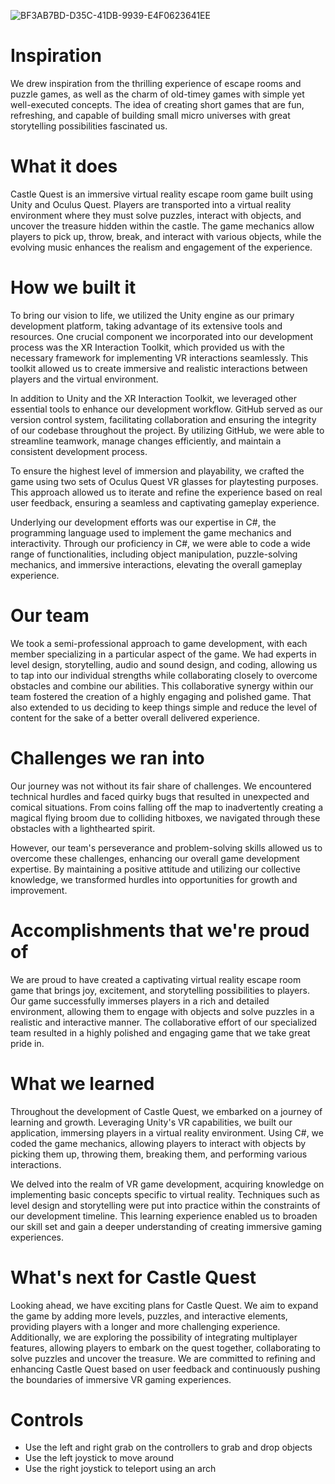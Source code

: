 ![BF3AB7BD-D35C-41DB-9939-E4F0623641EE](https://github.com/jordialfonsop/Castle-Quest-The-Search-For-The-Treasure/assets/72511288/2dd458de-01f9-45d2-9b92-28703722394c)

# Inspiration
We drew inspiration from the thrilling experience of escape rooms and puzzle games, as well as the charm of old-timey games with simple yet well-executed concepts. The idea of creating short games that are fun, refreshing, and capable of building small micro universes with great storytelling possibilities fascinated us.

# What it does
Castle Quest is an immersive virtual reality escape room game built using Unity and Oculus Quest. Players are transported into a virtual reality environment where they must solve puzzles, interact with objects, and uncover the treasure hidden within the castle. The game mechanics allow players to pick up, throw, break, and interact with various objects, while the evolving music enhances the realism and engagement of the experience.

# How we built it
To bring our vision to life, we utilized the Unity engine as our primary development platform, taking advantage of its extensive tools and resources. One crucial component we incorporated into our development process was the XR Interaction Toolkit, which provided us with the necessary framework for implementing VR interactions seamlessly. This toolkit allowed us to create immersive and realistic interactions between players and the virtual environment.

In addition to Unity and the XR Interaction Toolkit, we leveraged other essential tools to enhance our development workflow. GitHub served as our version control system, facilitating collaboration and ensuring the integrity of our codebase throughout the project. By utilizing GitHub, we were able to streamline teamwork, manage changes efficiently, and maintain a consistent development process.

To ensure the highest level of immersion and playability, we crafted the game using two sets of Oculus Quest VR glasses for playtesting purposes. This approach allowed us to iterate and refine the experience based on real user feedback, ensuring a seamless and captivating gameplay experience.

Underlying our development efforts was our expertise in C#, the programming language used to implement the game mechanics and interactivity. Through our proficiency in C#, we were able to code a wide range of functionalities, including object manipulation, puzzle-solving mechanics, and immersive interactions, elevating the overall gameplay experience.

# Our team
We took a semi-professional approach to game development, with each member specializing in a particular aspect of the game. We had experts in level design, storytelling, audio and sound design, and coding, allowing us to tap into our individual strengths while collaborating closely to overcome obstacles and combine our abilities. This collaborative synergy within our team fostered the creation of a highly engaging and polished game. That also extended to us deciding to keep things simple and reduce the level of content for the sake of a better overall delivered experience.

# Challenges we ran into
Our journey was not without its fair share of challenges. We encountered technical hurdles and faced quirky bugs that resulted in unexpected and comical situations. From coins falling off the map to inadvertently creating a magical flying broom due to colliding hitboxes, we navigated through these obstacles with a lighthearted spirit.

However, our team's perseverance and problem-solving skills allowed us to overcome these challenges, enhancing our overall game development expertise. By maintaining a positive attitude and utilizing our collective knowledge, we transformed hurdles into opportunities for growth and improvement.

# Accomplishments that we're proud of
We are proud to have created a captivating virtual reality escape room game that brings joy, excitement, and storytelling possibilities to players. Our game successfully immerses players in a rich and detailed environment, allowing them to engage with objects and solve puzzles in a realistic and interactive manner. The collaborative effort of our specialized team resulted in a highly polished and engaging game that we take great pride in.

# What we learned
Throughout the development of Castle Quest, we embarked on a journey of learning and growth. Leveraging Unity's VR capabilities, we built our application, immersing players in a virtual reality environment. Using C#, we coded the game mechanics, allowing players to interact with objects by picking them up, throwing them, breaking them, and performing various interactions.

We delved into the realm of VR game development, acquiring knowledge on implementing basic concepts specific to virtual reality. Techniques such as level design and storytelling were put into practice within the constraints of our development timeline. This learning experience enabled us to broaden our skill set and gain a deeper understanding of creating immersive gaming experiences.

# What's next for Castle Quest
Looking ahead, we have exciting plans for Castle Quest. We aim to expand the game by adding more levels, puzzles, and interactive elements, providing players with a longer and more challenging experience. Additionally, we are exploring the possibility of integrating multiplayer features, allowing players to embark on the quest together, collaborating to solve puzzles and uncover the treasure. We are committed to refining and enhancing Castle Quest based on user feedback and continuously pushing the boundaries of immersive VR gaming experiences.

# Controls
- Use the left and right grab on the controllers to grab and drop objects
- Use the left joystick to move around
- Use the right joystick to teleport using an arch
